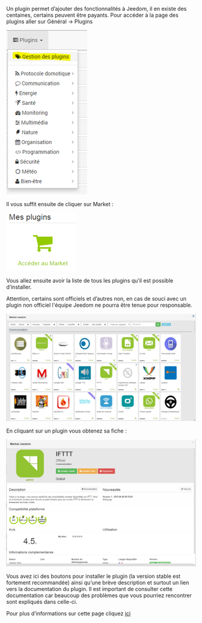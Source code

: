 Un plugin permet d’ajouter des fonctionnalités à Jeedom, il en existe des centaines, certains peuvent être payants. Pour accéder à la page des plugins aller sur Général → Plugins

![](../images/premier-plugin.png)

Il vous suffit ensuite de cliquer sur Market :

![](../images/premier-plugin2.png)

Vous allez ensuite avoir la liste de tous les plugins qu’il est possible d’installer.

Attention, certains sont officiels et d’autres non, en cas de souci avec un plugin non officiel l'équipe Jeedom ne pourra être tenue pour responsable.

![](../images/premier-plugin3.png)

En cliquant sur un plugin vous obtenez sa fiche :

![](../images/premier-plugin4.png)

Vous avez ici des boutons pour installer le plugin (la version stable est fortement recommandée) ainsi qu’une brève description et surtout un lien vers la documentation du plugin. Il est important de consulter cette documentation car beaucoup des problèmes que vous pourriez rencontrer sont expliqués dans celle-ci.

Pour plus d’informations sur cette page cliquez [ici](https://www.jeedom.fr/doc/documentation/core/fr_FR/doc-core-plugin.html)

